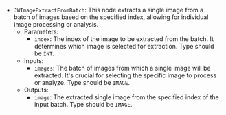- `JWImageExtractFromBatch`: This node extracts a single image from a batch of images based on the specified index, allowing for individual image processing or analysis.
    - Parameters:
        - `index`: The index of the image to be extracted from the batch. It determines which image is selected for extraction. Type should be `INT`.
    - Inputs:
        - `images`: The batch of images from which a single image will be extracted. It's crucial for selecting the specific image to process or analyze. Type should be `IMAGE`.
    - Outputs:
        - `image`: The extracted single image from the specified index of the input batch. Type should be `IMAGE`.
